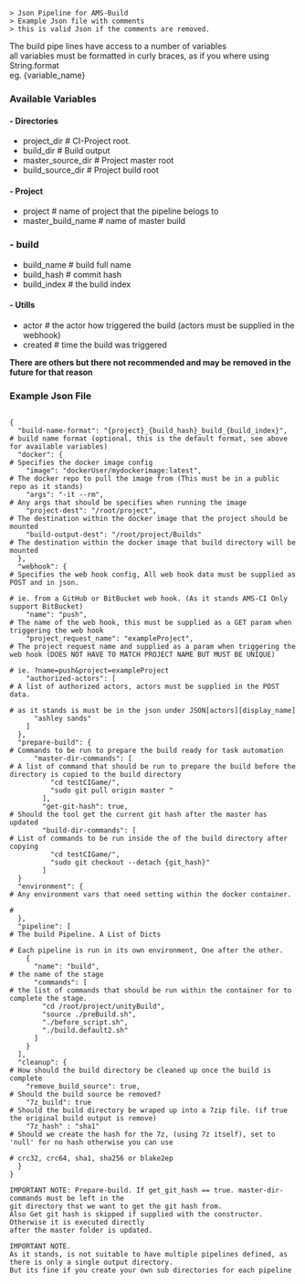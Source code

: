 ```
> Json Pipeline for AMS-Build
> Example Json file with comments
> this is valid Json if the comments are removed.
```

 The build pipe lines have access to a number of variables  
 all variables must be formatted in curly braces, as if you where using String.format  
 eg. {variable_name}  
 
### Available Variables
#### - Directories
- project_dir               # CI-Project root.
- build_dir                 # Build output
- master_source_dir         # Project master root
- build_source_dir          # Project build root

#### - Project
- project                   # name of project that the pipeline belogs to
- master_build_name         # name of master build

### - build
- build_name                # build full name
- build_hash                # commit hash 
- build_index               # the build index

#### - Utills
- actor                     # the actor how triggered the build (actors must be supplied in the webhook)
- created                   # time the build was triggered


**There are others but there not recommended and may be removed in the future for that reason**

### Example Json File
```

{
  "build-name-format": "{project}_{build_hash}_build_{build_index}",            # build name format (optional, this is the default format, see above for available variables)
  "docker": {                                                                   # Specifies the docker image config
    "image": "dockerUser/mydockerimage:latest",                                 # The docker repo to pull the image from (This must be in a public repo as it stands)
    "args": "-it --rm",                                                         # Any args that should be specifies when running the image
    "project-dest": "/root/project",                                            # The destination within the docker image that the project should be mounted
    "build-output-dest": "/root/project/Builds"                                 # The destination within the docker image that build directory will be mounted
  },
  "webhook": {                                                                  # Specifies the web hook config, All web hook data must be supplied as POST and in json.
                                                                                # ie. from a GitHub or BitBucket web hook. (As it stands AMS-CI Only support BitBucket)
    "name": "push",                                                             # The name of the web hook, this must be supplied as a GET param when triggering the web hook
    "project_request_name": "exampleProject",                                   # The project request name and supplied as a param when triggering the web hook (DOES NOT HAVE TO MATCH PROJECT NAME BUT MUST BE UNIQUE)
                                                                                # ie. ?name=push&project=exampleProject
    "authorized-actors": [                                                      # A list of authorized actors, actors must be supplied in the POST data.
                                                                                # as it stands is must be in the json under JSON[actors][display_name]
      "ashley sands"
    ]
  },
  "prepare-build": {                                                            # Commands to be run to prepare the build ready for task automation
      "master-dir-commands": [                                                  # A list of command that should be run to prepare the build before the directory is copied to the build directory
          "cd testCIGame/",
          "sudo git pull origin master "
        ],
        "get-git-hash": true,                                                   # Should the tool get the current git hash after the master has updated
        "build-dir-commands": [                                                 # List of commands to be run inside the of the build directory after copying
          "cd testCIGame/",
          "sudo git checkout --detach {git_hash}"
        ]
  }
  "environment": {                                                              # Any environment vars that need setting within the docker container.
                                                                                #
  },
  "pipeline": [                                                                 # The build Pipeline. A List of Dicts
                                                                                # Each pipeline is run in its own environment, One after the other.
    {
      "name": "build",                                                          # the name of the stage
      "commands": [                                                             # the list of commands that should be run within the container for to complete the stage.
        "cd /root/project/unityBuild",
        "source ./preBuild.sh",
        "./before_script.sh",
        "./build.default2.sh"
      ]
    }
  ],
  "cleanup": {                                                                  # How should the build directory be cleaned up once the build is complete
    "remove_build_source": true,                                                # Should the build source be removed?
    "7z_build": true                                                            # Should the build directory be wraped up into a 7zip file. (if true the original build output is remove)
    "7z_hash" : "sha1"                                                          # Should we create the hash for the 7z, (using 7z itself), set to 'null' for no hash otherwise you can use
                                                                                # crc32, crc64, sha1, sha256 or blake2ep 
  }
}
```

```
IMPORTANT NOTE: Prepare-build. If get_git_hash == true. master-dir-commands must be left in the 
git directory that we want to get the git hash from. 
Also Get git hash is skipped if supplied with the constructor. Otherwise it is executed directly
after the master folder is updated.
```

```
IMPORTANT NOTE.
As it stands, is not suitable to have multiple pipelines defined, as there is only a single output directory.
But its fine if you create your own sub directories for each pipeline
```
